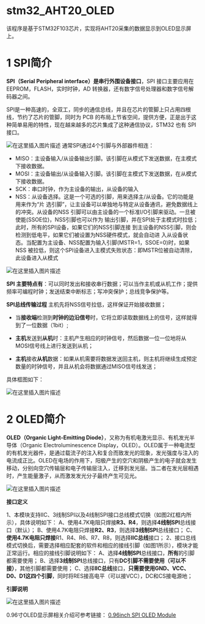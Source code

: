# stm32_AHT20_OLED
该程序是基于STM32F103芯片，实现将AHT20采集的数据显示到OLED显示屏上。

# 1 SPI简介
**SPI（Serial Peripheral interface）是串行外围设备接口**，SPI 接口主要应用在 EEPROM，FLASH，实时时钟，AD 转换器，还有数字信号处理器和数字信号解码器之间。

SPI是一种高速的，全双工，同步的通信总线，并且在芯片的管脚上只占用四根线，节约了芯片的管脚，同时为 PCB 的布局上节省空间，提供方便，正是出于这种简单易用的特性，现在越来越多的芯片集成了这种通信协议，STM32 也有 SPI 接口。

![在这里插入图片描述](https://img-blog.csdnimg.cn/9347eccb7f774dc9a6b63af617b2be93.png)
通常SPI通过4个引脚与外部器件相连：
- MISO：主设备输入/从设备输出引脚。该引脚在从模式下发送数据，在主模式下接收数据。
- MOSI：主设备输出/从设备输入引脚。该引脚在主模式下发送数据，在从模式下接收数据。
- SCK：串口时钟，作为主设备的输出，从设备的输入
- NSS：从设备选择。这是一个可选的引脚，用来选择主/从设备。它的功能是用来作为“片
选引脚”，让主设备可以单独地与特定从设备通讯，避免数据线上的冲突。从设备的NSS
引脚可以由主设备的一个标准I/O引脚来驱动。一旦被使能(SSOE位)，NSS引脚也可以作为
输出引脚，并在SPI处于主模式时拉低；此时，所有的SPI设备，如果它们的NSS引脚连接
到主设备的NSS引脚，则会检测到低电平，如果它们被设置为NSS硬件模式，就会自动进
入从设备状态。当配置为主设备、NSS配置为输入引脚(MSTR=1，SSOE=0)时，如果NSS
被拉低，则这个SPI设备进入主模式失败状态：即MSTR位被自动清除，此设备进入从模式

![在这里插入图片描述](https://img-blog.csdnimg.cn/198d4a99565945e88a793551efe7675f.png)

**SPI 主要特点有**：可以同时发出和接收串行数据；可以当作主机或从机工作；提供频率可编程时钟；发送结束中断标志；写冲突保护；总线竞争保护等。

**SPI总线传输过程** 
主机先将NSS信号拉低，这样保证开始接收数据；

- 当**接收端**检测到**时钟的边沿信号**时，它将立即读取数据线上的信号，这样就得到了一位数据（1bit）;

- **主机**发送到**从机**时：主机产生相应的时钟信号，然后数据一位一位地将从MOSI信号线上进行发送到从机；

- **主机**接收**从机**数据：如果从机需要将数据发送回主机，则主机将继续生成预定数量的时钟信号，并且从机会将数据通过MISO信号线发送；

具体框图如下：

![在这里插入图片描述](https://img-blog.csdnimg.cn/7eb5e961238b4e7ebe6f7d6857b2795f.png)
# 2 OLED简介
**OLED（Organic Light-Emitting Diode）**，又称为有机电激光显示、有机发光半导体（Organic Electroluminescence Display，OLED）。OLED属于一种电流型的有机发光器件，是通过载流子的注入和复合而致发光的现象，发光强度与注入的电流成正比。OLED在电场的作用下，阳极产生的空穴和阴极产生的电子就会发生移动，分别向空穴传输层和电子传输层注入，迁移到发光层。当二者在发光层相遇时，产生能量激子，从而激发发光分子最终产生可见光。

![在这里插入图片描述](https://img-blog.csdnimg.cn/87ebcbc935b44b95bc3ac7835d3acbb7.png)

**接口定义**

1、本模块支持IIC、3线制SPI以及4线制SPI接口总线模式切换（如图2红框内所示），具体说明如下：
A、使用4.7K电阻只焊接**R3、R4**，则选择**4线制SPI**总线接口（默认）；
B、使用4.7K电阻只焊接**R2、R3**，则选择**3线制SPI**总线接口；
C、**使用4.7K电阻只焊接**R1、R4、R6、R7、R8，则选择**IIC总线**接口；
2、接口总线模式切换后，需要选择相应配套的软件和相应的接线引脚（如图1所示），模块才能正常运行。相应的接线引脚说明如下：
A、选择**4线制SPI**总线接口，**所有**的引脚都需要使用；
B、选择**3线制SPI**总线接口，只有**DC引脚不需要使用（可以不接）**，其他引脚都需要使用；
C、选择**IIC总线**接口，**只需要使用GND、VCC、D0、D1这四个引脚**，同时将RES接高电平（可以接VCC），DC和CS接电源地；

**引脚说明**

![在这里插入图片描述](https://img-blog.csdnimg.cn/1b7e6aae7a114ef28774718570ad3ec2.png)

0.96寸OLED显示屏相关介绍可参考链接：
[0.96inch SPI OLED Module](http://www.lcdwiki.com/zh/0.96inch_SPI_OLED_Module)
